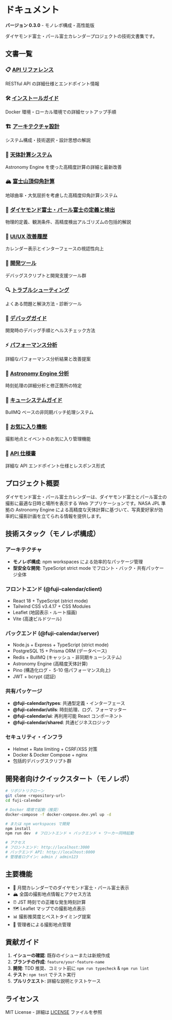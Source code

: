 # ドキュメント

**バージョン 0.3.0** - モノレポ構成・高性能版

ダイヤモンド富士・パール富士カレンダープロジェクトの技術文書集です。

## 文書一覧

### 📋 [API リファレンス](./api.md)
RESTful API の詳細仕様とエンドポイント情報

### 🛠️ [インストールガイド](./installation.md)
Docker 環境・ローカル環境での詳細セットアップ手順

### 🏗️ [アーキテクチャ設計](./architecture.md)
システム構成・技術選択・設計思想の解説

### 🌟 [天体計算システム](./astronomical-calculations.md)
Astronomy Engine を使った高精度計算の詳細と最新改善

### 🏔️ [富士山頂仰角計算](./fuji-elevation-calculation.md)
地球曲率・大気屈折を考慮した高精度仰角計算システム

### 💎 [ダイヤモンド富士・パール富士の定義と検出](./diamond-pearl-fuji-conditions.md)
物理的定義、観測条件、高精度検出アルゴリズムの包括的解説

### 📱 [UI/UX 改善履歴](./ui-improvements.md)
カレンダー表示とインターフェースの視認性向上

### 🔧 [開発ツール](./development-tools.md)
デバッグスクリプトと開発支援ツール群

### 🔍 [トラブルシューティング](./troubleshooting.md)
よくある問題と解決方法・診断ツール

### 🐛 [デバッグガイド](./debug.md)
開発時のデバッグ手順とヘルスチェック方法

### ⚡ [パフォーマンス分析](./performance-analysis.md)
詳細なパフォーマンス分析結果と改善提案

### 🌙 [Astronomy Engine 分析](./astronomy-engine-analysis.md)
時刻処理の詳細分析と修正箇所の特定

### 🚀 [キューシステムガイド](./queue-system.md)
BullMQ ベースの非同期バッチ処理システム

### 📏 [お気に入り機能](./favorites-feature.md)
撮影地点とイベントのお気に入り管理機能

### 📡 [API 仕様書](./api-specification.md)
詳細な API エンドポイント仕様とレスポンス形式

## プロジェクト概要

ダイヤモンド富士・パール富士カレンダーは、ダイヤモンド富士とパール富士の撮影に最適な日時と場所を表示する Web アプリケーションです。NASA JPL 準拠の Astronomy Engine による高精度な天体計算に基づいて、写真愛好家が効率的に撮影計画を立てられる情報を提供します。

## 技術スタック（モノレポ構成）

### アーキテクチャ
- **モノレポ構成**: npm workspaces による効率的なパッケージ管理
- **型安全な開発**: TypeScript strict mode でフロント・バック・共有パッケージ全体

### フロントエンド (@fuji-calendar/client)
- React 18 + TypeScript (strict mode)
- Tailwind CSS v3.4.17 + CSS Modules
- Leaflet (地図表示・ルート描画)
- Vite (高速ビルドツール)

### バックエンド (@fuji-calendar/server)
- Node.js + Express + TypeScript (strict mode)
- PostgreSQL 15 + Prisma ORM (データベース)
- Redis + BullMQ (キャッシュ・非同期キューシステム)
- Astronomy Engine (高精度天体計算)
- Pino (構造化ログ・ 5-10 倍パフォーマンス向上)
- JWT + bcrypt (認証)

### 共有パッケージ
- **@fuji-calendar/types**: 共通型定義・インターフェース
- **@fuji-calendar/utils**: 時刻処理、ログ、フォーマッター
- **@fuji-calendar/ui**: 再利用可能 React コンポーネント
- **@fuji-calendar/shared**: 共通ビジネスロジック

### セキュリティ・インフラ
- Helmet + Rate limiting + CSRF/XSS 対策
- Docker & Docker Compose + nginx
- 包括的デバッグスクリプト群

## 開発者向けクイックスタート（モノレポ）

```bash
# リポジトリクローン
git clone <repository-url>
cd fuji-calendar

# Docker 環境で起動（推奨）
docker-compose -f docker-compose.dev.yml up -d

# または npm workspaces で開発
npm install
npm run dev  # フロントエンド + バックエンド + ワーカー同時起動

# アクセス
# フロントエンド: http://localhost:3000
# バックエンド API: http://localhost:8000
# 管理者ログイン: admin / admin123
```

## 主要機能

- 📅 月間カレンダーでのダイヤモンド富士・パール富士表示
- 🏔️ 全国の撮影地点情報とアクセス方法
- ⏰ JST 時刻での正確な発生時刻計算
- 🗺️ Leaflet マップでの撮影地点表示
- 📊 撮影推奨度とベストタイミング提案
- 🔐 管理者による撮影地点管理

## 貢献ガイド

1. **イシューの確認**: 既存のイシューまたは新規作成
2. **ブランチの作成**: `feature/your-feature-name`
3. **開発**: TDD 推奨、コミット前に `npm run typecheck` & `npm run lint`
4. **テスト**: `npm test` でテスト実行
5. **プルリクエスト**: 詳細な説明とテストケース

## ライセンス

MIT License - 詳細は [LICENSE](../LICENSE) ファイルを参照
